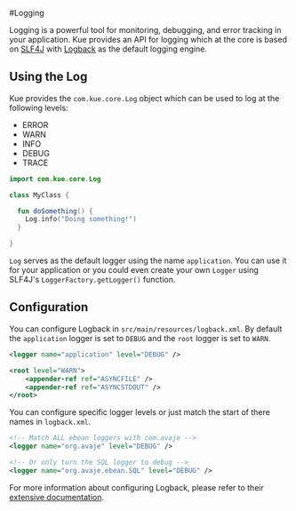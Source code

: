 #Logging

Logging is a powerful tool for monitoring, debugging, and error tracking in your application. Kue provides an API for logging which at the core is based on [SLF4J](http://www.slf4j.org/) with [Logback](http://logback.qos.ch/) as the default logging engine.

## Using the Log
Kue provides the `com.kue.core.Log` object which can be used to log at the following levels: 

* ERROR
* WARN
* INFO
* DEBUG
* TRACE

```kotlin
import com.kue.core.Log

class MyClass {

  fun doSomething() {
    Log.info("Doing something!")
  }

}
```

`Log` serves as the default logger using the name `application`. You can use it for your application or you could even create your own `Logger` using SLF4J's `LoggerFactory.getLogger()` function.

## Configuration
You can configure Logback in `src/main/resources/logback.xml`. By default the `application` logger is set to `DEBUG` and the `root` logger is set to `WARN`.

```xml
<logger name="application" level="DEBUG" />

<root level="WARN">
    <appender-ref ref="ASYNCFILE" />
    <appender-ref ref="ASYNCSTDOUT" />
</root>
```

You can configure specific logger levels or just match the start of there names in `logback.xml`.

```xml
<!-- Match ALL ebean loggers with com.avaje -->
<logger name="org.avaje" level="DEBUG" />

<!-- Or only turn the SQL logger to debug -->
<logger name="org.avaje.ebean.SQL" level="DEBUG" />
```

For more information about configuring Logback, please refer to their [extensive documentation](http://logback.qos.ch/manual/index.html).

